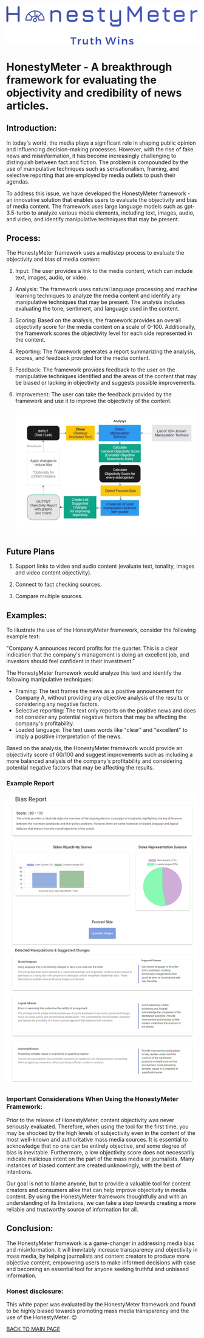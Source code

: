 <img src="./public/logo.png" alt="HonestyMeter - Truth Wins">

# HonestyMeter - A breakthrough framework for evaluating the objectivity and credibility of news articles.

## Introduction:

In today's world, the media plays a significant role in shaping public opinion and influencing decision-making processes. However, with the rise of fake news and misinformation, it has become increasingly challenging to distinguish between fact and fiction. The problem is compounded by the use of manipulative techniques such as sensationalism, framing, and selective reporting that are employed by media outlets to push their agendas.

To address this issue, we have developed the HonestyMeter framework - an innovative solution that enables users to evaluate the objectivity and bias of media content. The framework uses large language models such as gpt-3.5-turbo to analyze various media elements, including text, images, audio, and video, and identify manipulative techniques that may be present.

## Process:

The HonestyMeter framework uses a multistep process to evaluate the objectivity and bias of media content:

1. Input: The user provides a link to the media content, which can include text, images, audio, or video.
2. Analysis: The framework uses natural language processing and machine learning techniques to analyze the media content and identify any manipulative techniques that may be present. The analysis includes evaluating the tone, sentiment, and language used in the content.
3. Scoring: Based on the analysis, the framework provides an overall objectivity score for the media content on a scale of 0-100. Additionally, the framework scores the objectivity level for each side represented in the content.
4. Reporting: The framework generates a report summarizing the analysis, scores, and feedback provided for the media content.
5. Feedback: The framework provides feedback to the user on the manipulative techniques identified and the areas of the content that may be biased or lacking in objectivity and suggests possible improvements.
6. Improvement: The user can take the feedback provided by the framework and use it to improve the objectivity of the content.

   <img src="./public/flowchart.jpg" alt="HonestyMeter - flowchart">

## Future Plans

1. Support links to video and audio content (evaluate text, tonality, images and video content objectivity).

2. Connect to fact checking sources.

3. Compare multiple sources.

## Examples:

To illustrate the use of the HonestyMeter framework, consider the following example text:

"Company A announces record profits for the quarter. This is a clear indication that the company's management is doing an excellent job, and investors should feel confident in their investment."

The HonestyMeter framework would analyze this text and identify the following manipulative techniques:

- Framing: The text frames the news as a positive announcement for Company A, without providing any objective analysis of the results or considering any negative factors.
- Selective reporting: The text only reports on the positive news and does not consider any potential negative factors that may be affecting the company's profitability.
- Loaded language: The text uses words like "clear" and "excellent" to imply a positive interpretation of the news.

Based on the analysis, the HonestyMeter framework would provide an objectivity score of 60/100 and suggest improvements such as including a more balanced analysis of the company's profitability and considering potential negative factors that may be affecting the results.

### Example Report

 <img src="./public/example_report.png" alt="HonestyMeter - Example Report">

### Important Considerations When Using the HonestyMeter Framework:

Prior to the release of HonestyMeter, content objectivity was never seriously evaluated. Therefore, when using the tool for the first time, you may be shocked by the high levels of subjectivity even in the content of the most well-known and authoritative mass media sources. It is essential to acknowledge that no one can be entirely objective, and some degree of bias is inevitable. Furthermore, a low objectivity score does not necessarily indicate malicious intent on the part of the mass media or journalists. Many instances of biased content are created unknowingly, with the best of intentions.

Our goal is not to blame anyone, but to provide a valuable tool for content creators and consumers alike that can help improve objectivity in media content. By using the HonestyMeter framework thoughtfully and with an understanding of its limitations, we can take a step towards creating a more reliable and trustworthy source of information for all.

## Conclusion:

The HonestyMeter framework is a game-changer in addressing media bias and misinformation. It will inevitably increase transparency and objectivity in mass media, by helping journalists and content creators to produce more objective content, empowering users to make informed decisions with ease and becoming an essential tool for anyone seeking truthful and unbiased information.

### Honest disclosure:

This white paper was evaluated by the HonestyMeter framework and found to be highly biased towards promoting mass media transparency and the use of the HonestyMeter. 😊

[BACK TO MAIN PAGE](https://github.com/BetterForAll/HonestyMeter)
